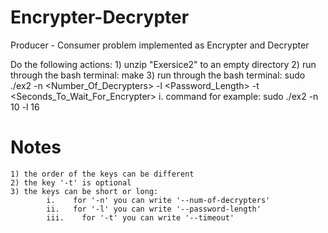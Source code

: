 # Encrypter-Decrypter
Producer - Consumer problem implemented as Encrypter and Decrypter

Do the following actions:
	1) unzip "Exersice2" to an empty directory
	2) run through the bash terminal: make
  	3) run through the bash terminal: sudo ./ex2 -n <Number_Of_Decrypters> -l <Password_Length> -t <Seconds_To_Wait_For_Encrypter>
		i. command for example: sudo ./ex2 -n 10 -l 16
    
# Notes
	1) the order of the keys can be different
	2) the key '-t' is optional
	3) the keys can be short or long:
			i.	  for '-n' you can write '--num-of-decrypters'
			ii.	  for '-l' you can write '--password-length'
			iii.	for '-t' you can write '--timeout'
